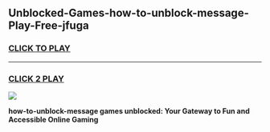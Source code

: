 
## Unblocked-Games-how-to-unblock-message-Play-Free-jfuga
<h3>
<a href="https://premium76.site?title=how-to-unblock-message&ref=23A">CLICK TO PLAY</a></h3>
<hr>

<h3>
<a href="https://premium76.site?title=how-to-unblock-message&ref=23A">CLICK 2 PLAY</a>
  
</h3>

<a href="https://premium76.site?title=how-to-unblock-message&ref=23A"><img src="https://clearcache.store/games.png"></a>


**how-to-unblock-message games unblocked: Your Gateway to Fun and Accessible Online Gaming**
